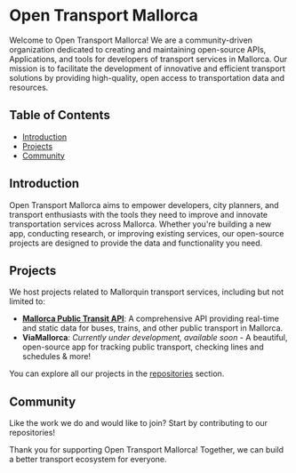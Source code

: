 # Open Transport Mallorca

Welcome to Open Transport Mallorca! We are a community-driven organization dedicated to creating and maintaining open-source APIs, Applications, and tools for developers of transport services in Mallorca. Our mission is to facilitate the development of innovative and efficient transport solutions by providing high-quality, open access to transportation data and resources.

## Table of Contents

- [Introduction](#introduction)
- [Projects](#projects)
- [Community](#community)

## Introduction

Open Transport Mallorca aims to empower developers, city planners, and transport enthusiasts with the tools they need to improve and innovate transportation services across Mallorca. Whether you're building a new app, conducting research, or improving existing services, our open-source projects are designed to provide the data and functionality you need.

## Projects

We host projects related to Mallorquin transport services, including but not limited to:

- [**Mallorca Public Transit API**](https://github.com/open-transport-mallorca/mallorca_transit_services): A comprehensive API providing real-time and static data for buses, trains, and other public transport in Mallorca.
- **ViaMallorca**: _Currently under development, available soon_ - A beautiful, open-source app for tracking public transport, checking lines and schedules & more!

You can explore all our projects in the [repositories](https://github.com/orgs/open-transport-mallorca/repositories) section.

## Community

Like the work we do and would like to join? Start by contributing to our repositories!

Thank you for supporting Open Transport Mallorca! Together, we can build a better transport ecosystem for everyone.
